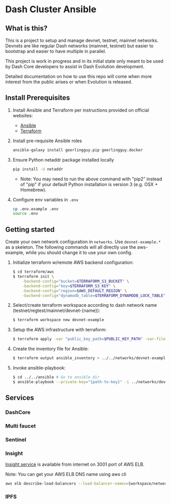 # Dash Cluster Ansible


## What is this?

This is a project to setup and manage devnet, testnet, mainnet networks. Devnets
are like regular Dash networks (mainnet, testnet) but easier to bootstrap and easier to have
multiple in parallel.

This project is work in progress and in its initial state only meant to be used by Dash Core
developers to assist in Dash Evolution development.

Detailed documentation on how to use this repo will come when more interest from the public
arises or when Evolution is released.


## Install Prerequisites

1. Install Ansible and Terraform per instructions provided on official websites:

    * [Ansible](https://docs.ansible.com/ansible/latest/installation_guide/intro_installation.html)
    * [Terraform](https://www.terraform.io/intro/getting-started/install.html)

2. Install pre-requisite Ansible roles

    ```bash
    ansible-galaxy install geerlingguy.pip geerlingguy.docker
    ```

3. Ensure Python netaddr package installed locally

    ```bash
    pip install -U netaddr
    ```
    
    * Note: You may need to run the above command with "pip2" instead of "pip" if
      your default Python installation is version 3 (e.g. OSX + Homebrew).

4. Configure env variables in `.env`

    ```bash
    cp .env.example .env
    source .env
    ```

## Getting started

Create your own network configuration in `networks`. Use `devnet-example.*` as a skeleton. The
following commands will all directly use the aws-example, while you should change it to use
your own config.

1. Initialize terraform w/remote AWS backend configuration:

    ```bash
    $ cd terraform/aws
    $ terraform init \
        -backend-config="bucket=$TERRAFORM_S3_BUCKET" \
        -backend-config="key=$TERRAFORM_S3_KEY" \
        -backend-config="region=$AWS_DEFAULT_REGION" \
        -backend-config="dynamodb_table=$TERRAFORM_DYNAMODB_LOCK_TABLE"
    ```

2. Select/create terraform workspace according to dash network name (testnet/regtest/mainnet/devnet-{name}):

    ```bash
    $ terraform workspace new devnet-example
    ```

3. Setup the AWS infrastructure with terraform:

    ```bash
    $ terraform apply -var "public_key_path=$PUBLIC_KEY_PATH" -var-file=../../networks/devnet-example.tfvars
    ```

4. Create the inventory file for Ansible:

    ```bash
    $ terraform output ansible_inventory > ../../networks/devnet-example.inventory
    ```

5. Invoke ansible-playbook:

    ```bash
    $ cd ../../ansible # Go to ansible dir
    $ ansible-playbook --private-key="{path-to-key}" -i ../networks/devnet-example.inventory -e @../networks/devnet-example.yml playbooks/create-network.yml
    ```

## Services

### DashCore

### Multi faucet

### Sentinel

### Insight

[Insight service](https://insight.dash.org/insight/) is available from internet on 3001 port of AWS ELB.

Note: You can get your AWS ELB DNS name using aws cli

```bash
aws elb describe-load-balancers --load-balancer-names={workspace/network name} | grep DNSName
```

### IPFS

